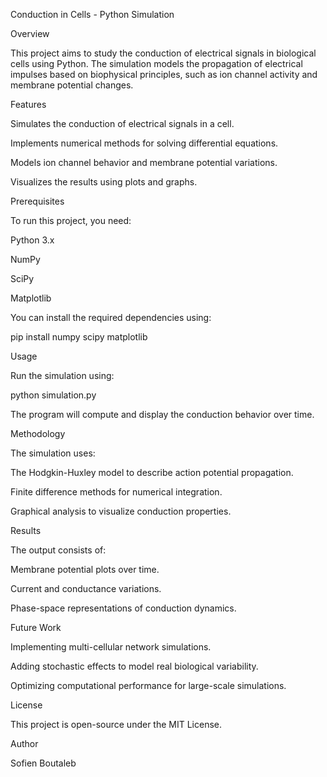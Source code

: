 Conduction in Cells - Python Simulation

Overview

This project aims to study the conduction of electrical signals in biological cells using Python. The simulation models the propagation of electrical impulses based on biophysical principles, such as ion channel activity and membrane potential changes.

Features

Simulates the conduction of electrical signals in a cell.

Implements numerical methods for solving differential equations.

Models ion channel behavior and membrane potential variations.

Visualizes the results using plots and graphs.

Prerequisites

To run this project, you need:

Python 3.x

NumPy

SciPy

Matplotlib

You can install the required dependencies using:

pip install numpy scipy matplotlib

Usage

Run the simulation using:

python simulation.py

The program will compute and display the conduction behavior over time.

Methodology

The simulation uses:

The Hodgkin-Huxley model to describe action potential propagation.

Finite difference methods for numerical integration.

Graphical analysis to visualize conduction properties.

Results

The output consists of:

Membrane potential plots over time.

Current and conductance variations.

Phase-space representations of conduction dynamics.

Future Work

Implementing multi-cellular network simulations.

Adding stochastic effects to model real biological variability.

Optimizing computational performance for large-scale simulations.

License

This project is open-source under the MIT License.

Author

Sofien Boutaleb
